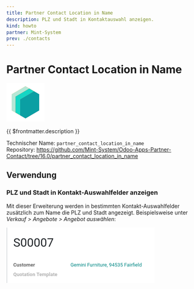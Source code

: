 ```yaml
---
title: Partner Contact Location in Name
description: PLZ und Stadt in Kontaktauswahl anzeigen.
kind: howto
partner: Mint-System
prev: ./contacts
---
```

# Partner Contact Location in Name
![icon_oms_box](attachments/icons_odoo_mint_system.png)

{{ $frontmatter.description }}

Technischer Name: `partner_contact_location_in_name`\
Repository: <https://github.com/Mint-System/Odoo-Apps-Partner-Contact/tree/16.0/partner_contact_location_in_name>

## Verwendung

### PLZ und Stadt in Kontakt-Auswahlfelder anzeigen

Mit dieser Erweiterung werden in bestimmten Kontakt-Auswahlfelder zusätzlich zum Name die PLZ und Stadt angezeigt. Beispielsweise unter *Verkauf > Angebote > Angebot auswählen*:

![](attachments/Partner%20Contact%20Location%20in%20Name.png)
